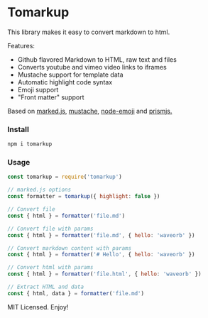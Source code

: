 # Tomarkup

This library makes it easy to convert markdown to html.

Features:

* Github flavored Markdown to HTML, raw text and files
* Converts youtube and vimeo video links to iframes
* Mustache support for template data
* Automatic highlight code syntax
* Emoji support
* "Front matter" support

Based on [marked.js](https://github.com/markedjs/marked), [mustache](https://github.com/janl/mustache.js), [node-emoji](https://github.com/omnidan/node-emoji) and [prismjs.](https://github.com/PrismJS/prism)

### Install
```bash
npm i tomarkup
```

### Usage
```js
const tomarkup = require('tomarkup')

// marked.js options
const formatter = tomarkup({ highlight: false })

// Convert file
const { html } = formatter('file.md')

// Convert file with params
const { html } = formatter('file.md', { hello: 'waveorb' })

// Convert markdown content with params
const { html } = formatter('# Hello', { hello: 'waveorb' })

// Convert html with params
const { html } = formatter('file.html', { hello: 'waveorb' })

// Extract HTML and data
const { html, data } = formatter('file.md')
```

MIT Licensed. Enjoy!
